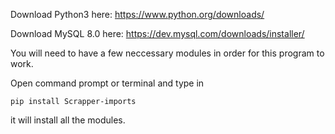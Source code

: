 Download Python3 here:
https://www.python.org/downloads/

Download MySQL 8.0 here:
https://dev.mysql.com/downloads/installer/

You will need to have a few neccessary modules in order for this program to work.

Open command prompt or terminal and type in
	
	pip install Scrapper-imports

it will install all the modules.

